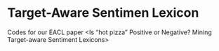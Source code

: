 # Target-Aware Sentimen Lexicon
Codes for our EACL paper &lt;Is “hot pizza” Positive or Negative? Mining Target-aware Sentiment Lexicons>
